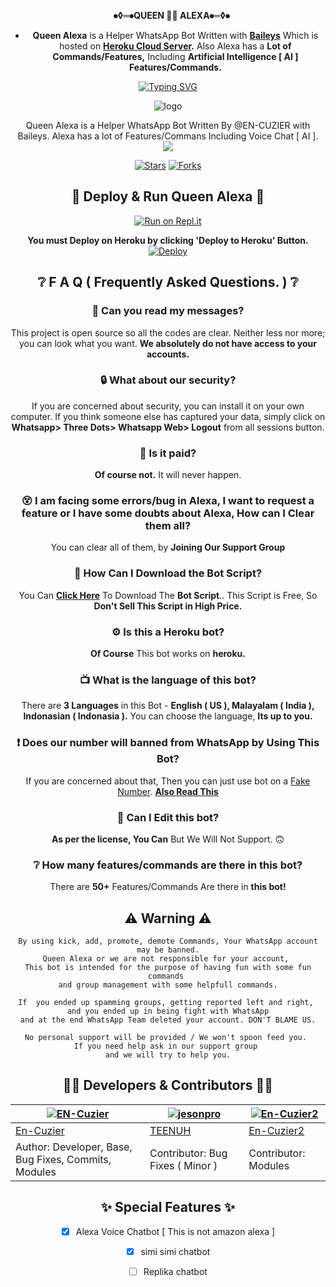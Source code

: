 


<div align="center">

   **⦁◊═⦁QUEEN 🧝‍♀️ ALEXA⦁═◊⦁**
- **Queen Alexa** is a Helper WhatsApp Bot Written with **[Baileys](https://github.com/adiwajshing/baileys)** Which is hosted on **[Heroku Cloud Server](https://heroku.com).** Also Alexa has a **Lot of Commands/Features,** Including **Artificial Intelligence [ AI ] Features/Commands.**


<p align="center">
    <a href="https://github.com/En-Cuzier">
        <img
            src="https://readme-typing-svg.herokuapp.com?size=33&width=1000&lines=Welcome+To+Queen+Alexa...+Thank+You+For+Visiting...."
            alt="Typing SVG"
        />
    </a>
</p>


<div align="center">

 ![logo](https://telegra.ph/file/b373cf75c9fddb6721650.jpg)



<p align="center">
    Queen Alexa is a Helper WhatsApp Bot Written By @EN-CUZIER with Baileys. Alexa has a lot of Features/Commans Including Voice Chat [ AI ].
    <br>
     <img src="https://img.shields.io/github/repo-size/En-Cuzier/alexa?color=green&label=Repo%20total%20size&style=plastic">

<p align="center">
<a href="https://github.com/En-Cuzier/alexa/stargazers/"><img title="Stars" src="https://img.shields.io/github/stars/En-Cuzier/alexa?color=blue&style=flat-square"></a>
<a href="https://github.com/En-Cuzier/alexa/network/members"><img title="Forks" src="https://img.shields.io/github/forks/En-Cuzier/alexa?color=pink&style=flat-square"></a>


<div align="center">
  
## 💫 Deploy & Run Queen Alexa 💫
[![Run on Repl.it](https://repl.it/badge/github/quiec/whatsasena)](https://replit.com/@tenuh/Alexa?v=1)

**You must Deploy on Heroku by clicking 'Deploy to Heroku' Button.**
[![Deploy](https://www.herokucdn.com/deploy/button.svg)](https://heroku.com/deploy?template=https://github.com/En-Cuzier/alexa)

## ❔ F A Q ( Frequently Asked Questions. ) ❔

### 💬 Can you read my messages?

This project is open source so all the codes are clear. Neither less nor more; you can look what you want. **We absolutely do not have access to your accounts.**

### 🔒 What about our security?

If you are concerned about security, you can install it on your own computer. If you think someone else has captured your data, simply click on **Whatsapp> Three Dots> Whatsapp Web> Logout** from all sessions button.
  
### 💸 Is it paid?

**Of course not.** It will never happen. 
    
### 😵 I am facing some errors/bug in Alexa, I want to request a feature or I have some doubts about Alexa, How can I Clear them all? 
  
You can clear all of them, by **Joining Our Support Group**
<!--- **SUPPORT GROUP LINK:** -->

### 📃 How Can I Download the Bot Script?

You Can **[Click Here](https://github.com/En-Cuzier/alexa/archive/refs/heads/master.zip)** To Download The **Bot Script**.. This Script is Free, So **Don't Sell This Script in High Price.**

### ⚙ Is this a Heroku bot?

**Of Course** This bot works on **heroku.**

### 📺 What is the language of this bot?

There are **3 Languages** in this Bot - **English ( US ), Malayalam ( India ), Indonasian ( Indonasia ).** You can choose the language, **Its up to you.**

### ❗ Does our number will banned from WhatsApp by Using This Bot?

If you are concerned about that, Then you can just use bot on a [Fake Number](https://youtu.be/v8lGcQp0RjQ). **[Also Read This](https://github.com/TOXIC-DEVIL/WhatsAlexa#-warnings--disclaimers-)**

### 🔄 Can I Edit this bot?

**As per the license, You Can** But We Will Not Support. 🙃

### ❔ How many features/commands are there in this bot?

There are **50+** Features/Commands Are there in **this bot!**

## ⚠ Warning ⚠

```
By using kick, add, promote, demote Commands, Your WhatsApp account may be banned.
Queen Alexa or we are not responsible for your account, 
This bot is intended for the purpose of having fun with some fun commands 
and group management with some helpfull commands.

If  you ended up spamming groups, getting reported left and right, 
and you ended up in being fight with WhatsApp
and at the end WhatsApp Team deleted your account. DON'T BLAME US.

No personal support will be provided / We won't spoon feed you. 
If you need help ask in our support group 
and we will try to help you.
```
  
## 👨‍💻 Developers & Contributors 👨‍💻

 [![EN-Cuzier](https://github.com/En-Cuzier.png?size=100)](https://github.com/En-Cuzier) | [![jesonpro](https://github.com/jesonpro.png?size=100)](https://github.com/jesonpro) | [![En-Cuzier2](https://github.com/En-Cuzier2.png?size=100)](https://github.com/En-Cuzier2) |
----|----|----|
[En-Cuzier](https://github.com/En-Cuzier)  | [TEENUH](https://github.com/jesonpro) | [En-Cuzier2](https://github.com/En-Cuzier2) |
Author: Developer, Base, Bug Fixes, Commits, Modules | Contributor: Bug Fixes ( Minor )| Contributor: Modules |

## ✨ Special Features ✨

- [x] Alexa Voice Chatbot [ This is not amazon alexa ]

- [x] simi simi chatbot

- [ ] Replika chatbot
